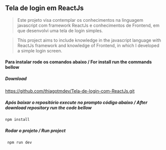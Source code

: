 ## Tela de login em ReactJs

>Este projeto visa contemplar os conhecimentos na linguagem javascript com framework ReactJs e conhecimentos de Frontend, em que desenvolvi uma tela de login simples.

>This project aims to include knowledge in the javascript language with ReactJs framework and knowledge of Frontend, in which I developed a simple login screen.

#### Para instalar rode os comandos abaixo / For install run the commands bellow

##### Download

https://github.com/thiagotmdev/Tela-de-login-com-ReactJs.git

##### Após baixar o repositório execute no prompto código abaixo / After download repository run the code bellow

<code>npm install</code>

##### Rodar o projeto / Run project

<code> npm run dev </code>
